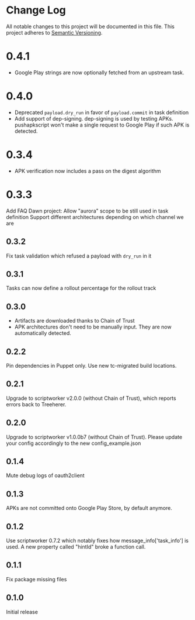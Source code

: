 # Change Log
All notable changes to this project will be documented in this file.
This project adheres to [Semantic Versioning](http://semver.org/).

# 0.4.1
* Google Play strings are now optionally fetched from an upstream task.

# 0.4.0
* Deprecated `payload.dry_run` in favor of `payload.commit` in task definition
* Add support of dep-signing. dep-signing is used by testing APKs. pushapkscript won't make a single request to Google Play if such APK is detected.

# 0.3.4
* APK verification now includes a pass on the digest algorithm

# 0.3.3
Add FAQ
Dawn project: Allow "aurora" scope to be still used in task definition
Support different architectures depending on which channel we are

## 0.3.2
Fix task validation which refused a payload with `dry_run` in it

## 0.3.1
Tasks can now define a rollout percentage for the rollout track

## 0.3.0
* Artifacts are downloaded thanks to Chain of Trust
* APK architectures don't need to be manually input. They are now automatically detected.

## 0.2.2
Pin dependencies in Puppet only.
Use new tc-migrated build locations.

## 0.2.1
Upgrade to scriptworker v2.0.0 (without Chain of Trust), which reports errors back to Treeherer.

## 0.2.0
Upgrade to scriptworker v1.0.0b7 (without Chain of Trust). Please update your config accordingly to the new config_example.json

## 0.1.4
Mute debug logs of oauth2client

## 0.1.3
APKs are not committed onto Google Play Store, by default anymore.

## 0.1.2
Use scriptworker 0.7.2 which notably fixes how message_info['task_info'] is used.  A new property called "hintId" broke a function call.

## 0.1.1
Fix package missing files

## 0.1.0
Initial release
